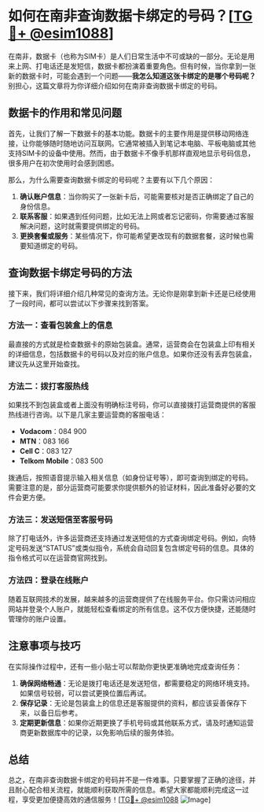 # 如何在南非查询数据卡绑定的号码？[[TG💪+ @esim1088](https://t.me/s/esim1088)]

在南非，数据卡（也称为SIM卡）是人们日常生活中不可或缺的一部分。无论是用来上网、打电话还是发短信，数据卡都扮演着重要角色。但有时候，当你拿到一张新的数据卡时，可能会遇到一个问题——**我怎么知道这张卡绑定的是哪个号码呢？** 别担心，这篇文章将为你详细介绍如何在南非查询数据卡绑定的号码。

## 数据卡的作用和常见问题

首先，让我们了解一下数据卡的基本功能。数据卡的主要作用是提供移动网络连接，让你能够随时随地访问互联网。它通常被插入到笔记本电脑、平板电脑或其他支持SIM卡的设备中使用。然而，由于数据卡不像手机那样直观地显示号码信息，很多用户在初次使用时会感到困惑。

那么，为什么需要查询数据卡绑定的号码呢？主要有以下几个原因：

1. **确认账户信息**：当你购买了一张新卡后，可能需要核对是否正确绑定了自己的身份信息。
2. **联系客服**：如果遇到任何问题，比如无法上网或者忘记密码，你需要通过客服解决问题，这时就需要提供绑定的号码。
3. **更换套餐或服务**：某些情况下，你可能希望更改现有的数据套餐，这时候也需要知道绑定的号码。

## 查询数据卡绑定号码的方法

接下来，我们将详细介绍几种常见的查询方法。无论你是刚拿到新卡还是已经使用了一段时间，都可以尝试以下步骤来找到答案。

### 方法一：查看包装盒上的信息

最直接的方式就是检查数据卡的原始包装盒。通常，运营商会在包装盒上印有相关的详细信息，包括数据卡的号码以及对应的账户信息。如果你还没有丢弃包装盒，建议先从这里开始查找。

### 方法二：拨打客服热线

如果找不到包装盒或者上面没有明确标注号码，你可以直接拨打运营商提供的客服热线进行咨询。以下是几家主要运营商的客服电话：

- **Vodacom**：084 900
- **MTN**：083 166
- **Cell C**：083 127
- **Telkom Mobile**：083 500

拨通后，按照语音提示输入相关信息（如身份证号等），即可查询到绑定的号码。需要注意的是，部分运营商可能要求你提供额外的验证材料，因此准备好必要的文件会更方便。

### 方法三：发送短信至客服号码

除了打电话外，许多运营商还支持通过发送短信的方式查询绑定号码。例如，向特定号码发送“STATUS”或类似指令，系统会自动回复包含绑定号码的信息。具体的指令格式可以在运营商官网找到。

### 方法四：登录在线账户

随着互联网技术的发展，越来越多的运营商提供了在线服务平台。你只需访问相应网站并登录个人账户，就能轻松查看绑定的所有信息。这不仅方便快捷，还能随时管理你的账户设置。

## 注意事项与技巧

在实际操作过程中，还有一些小贴士可以帮助你更快更准确地完成查询任务：

1. **确保网络畅通**：无论是拨打电话还是发送短信，都需要稳定的网络环境支持。如果信号较弱，可以尝试更换位置后再试。
2. **保存记录**：无论是包装盒上的信息还是客服提供的资料，都应该妥善保存下来，以备日后参考。
3. **定期更新信息**：如果你近期更换了手机号码或其他联系方式，请及时通知运营商更新数据库中的记录，以免影响后续的服务体验。

## 总结

总之，在南非查询数据卡绑定的号码并不是一件难事。只要掌握了正确的途径，并且耐心配合相关流程，就能顺利获取所需的信息。希望大家都能顺利完成这一过程，享受更加便捷高效的通信服务！[[TG💪+ @esim1088](https://t.me/s/esim1088) ![Image](https://i.postimg.cc/4NQfJmqS/Snipaste-2025-05-13-00-14-12.png)]